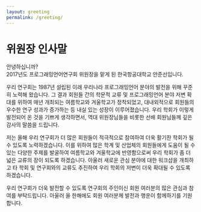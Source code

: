 ```yaml
---
layout: greeting
permalink: /greeting/
---
```


# 위원장 인사말

안녕하십니까?  
2017년도 프로그래밍언어연구회 위원장을 맡게 된 한국항공대학교 안준선입니다.

우리 연구회는 1987년 설립된 이래 우리나라 프로그래밍언어 분야의 발전을 위해 꾸준히 노력해 왔습니다. 그 결과 회원들 간의 학문적 교류 및 프로그래밍언어 분야 저변 확대를 위하여 매년 개최되는 여름학교와 겨울학교가 정착되었고, 대내외적으로 회원들의 우수한 연구 성과가 증가하는 등 내실 있는 성장이 이루어졌습니다. 우리 학회가 이렇게 발전되어 온 것을 기쁘게 생각하면서, 역대 위원장님들을 비롯한 선배 회원님들께 깊은 감사의 말씀을 드립니다.

저는 올해 우리 연구회가 더 많은 회원들이 적극적으로 참여하여 더욱 활기찬 학회가 될 수 있도록 노력하겠습니다. 이를 위하여 많은 학계 및 산업체의 회원들에게 도움이 될 수 있는 다양한 주제를 발굴하여 여름학교와 겨울학교에 반영함으로써 우리 학회가 좀 더 넓은 교류의 장이 되도록 하겠습니다. 아울러 새로운 관심 분야에 대한 워크샵을 개최하고 타 학회 및 연구회와의 교류도 추진하여 우리 학회의 저변이 더욱 확대될 수 있도록 하겠습니다.

우리 연구회가 더욱 발전할 수 있도록 연구회의 주인이신 회원 여러분의 많은 관심과 참여를 부탁드립니다. 아울러 올 한해에도 회원 여러분께 발전과 행운이 함께하기를 기원합니다.

